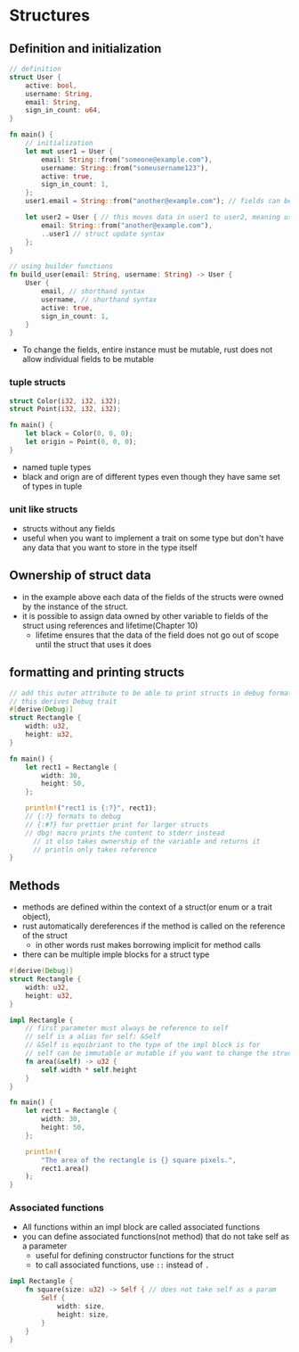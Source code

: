 # Structures
## Definition and initialization
```rust
// definition
struct User {
    active: bool,
    username: String,
    email: String,
    sign_in_count: u64,
}

fn main() {
    // initialization
    let mut user1 = User {
        email: String::from("someone@example.com"),
        username: String::from("someusername123"),
        active: true,
        sign_in_count: 1,
    };
    user1.email = String::from("another@example.com"); // fields can be changed if the isntance is mutable

    let user2 = User { // this moves data in user1 to user2, meaning user1 can no longer be used
        email: String::from("another@example.com"),
        ..user1 // struct update syntax
    };
}

// using builder functions
fn build_user(email: String, username: String) -> User {
    User {
        email, // shorthand syntax
        username, // shorthand syntax
        active: true,
        sign_in_count: 1,
    }
}
```
- To change the fields, entire instance must be mutable, rust does not allow individual fields to be mutable

### tuple structs
```rust
struct Color(i32, i32, i32);
struct Point(i32, i32, i32);

fn main() {
    let black = Color(0, 0, 0);
    let origin = Point(0, 0, 0);
}
```
- named tuple types
- black and orign are of different types even though they have same set of types in tuple

### unit like structs
- structs without any fields
- useful when you want to implement a trait on some type but don't have any data that you want to store in the type itself

## Ownership of struct data 
- in the example above each data of the fields of the structs were owned by the instance of the struct.
- it is possible to assign data owned by other variable to fields of the struct using references and lifetime(Chapter 10)
  - lifetime ensures that the data of the field does not go out of scope until the struct that uses it does

## formatting and printing structs
```rust
// add this outer attribute to be able to print structs in debug format
// this derives Debug trait
#[derive(Debug)] 
struct Rectangle {
    width: u32,
    height: u32,
}

fn main() {
    let rect1 = Rectangle {
        width: 30,
        height: 50,
    };

    println!("rect1 is {:?}", rect1); 
    // {:?} formats to debug
    // {:#?} for prettier print for larger structs 
    // dbg! macro prints the content to stderr instead
      // it olso takes ownership of the variable and returns it 
      // println only takes reference
}
```

## Methods
- methods are defined within the context of a struct(or enum or a trait object), 
- rust automatically dereferences if the method is called on the reference of the struct
  - in other words rust makes borrowing implicit for method calls
- there can be multiple imple blocks for a struct type
```rust
#[derive(Debug)]
struct Rectangle {
    width: u32,
    height: u32,
}

impl Rectangle {
    // first parameter must always be reference to self
    // self is a alias for self: &Self
    // &Self is equibriant to the type of the impl block is for
    // self can be immutable or mutable if you want to change the struct instnce
    fn area(&self) -> u32 { 
        self.width * self.height
    }
}

fn main() {
    let rect1 = Rectangle {
        width: 30,
        height: 50,
    };

    println!(
        "The area of the rectangle is {} square pixels.",
        rect1.area()
    );
}
```
### Associated functions 
- All functions within an impl block are called associated functions 
- you can define associated functions(not method) that do not take self as a parameter
  - useful for defining constructor functions for the struct
  - to call associated functions, use `::` instead of `.`
```rust
impl Rectangle {
    fn square(size: u32) -> Self { // does not take self as a param
        Self {
            width: size,
            height: size,
        }
    }
}
```
